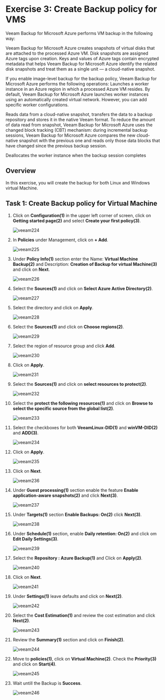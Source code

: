 # Exercise 3: Create Backup policy for VMS


Veeam Backup for Microsoft Azure performs VM backup in the following way:

Veeam Backup for Microsoft Azure creates snapshots of virtual disks that are attached to the processed Azure VM.
Disk snapshots are assigned Azure tags upon creation. Keys and values of Azure tags contain encrypted metadata that helps Veeam Backup for Microsoft Azure identify the related disk snapshots and treat them as a single unit — a cloud-native snapshot.

If you enable image-level backup for the backup policy, Veeam Backup for Microsoft Azure performs the following operations:
Launches a worker instance in an Azure region in which a processed Azure VM resides.
By default, Veeam Backup for Microsoft Azure launches worker instances using an automatically created virtual network. However, you can add specific worker configurations.

Reads data from a cloud-native snapshot, transfers the data to a backup repository and stores it in the native Veeam format.
To reduce the amount of data read from snapshot, Veeam Backup for Microsoft Azure uses the changed block tracking (CBT) mechanism: during incremental backup sessions, Veeam Backup for Microsoft Azure compares the new cloud-native snapshot with the previous one and reads only those data blocks that have changed since the previous backup session.

Deallocates the worker instance when the backup session completes

## Overview

In this exercise, you will create the backup for both Linux and Windows virtual Machine.

## Task 1: Create Backup policy for Virtual Machine

1. Click on **Configuration(1)** in the upper left corner of screen, click on **Getting started page(2)** and select **Create your first policy(3)**.

   ![veeam224](./images/veeam224.png)

2. In **Policies** under Management, click on **+ Add**.

   ![veeam225](./images/veeam225.png)

3. Under **Policy Info(1)** section enter the Name: **Virtual Machine Backup(2)** and Description: **Creation of Backup for virtual Machine(3)** and click on **Next**.
   
   ![veeam226](./images/veeam226.png)

4. Select the **Sources(1)** and click on **Select Azure Active Directory(2)**.

   ![veeam227](./images/veeam227.png)

5. Select the directory and click on **Apply**.

   ![veeam228](./images/veeam228.png)

6. Select the **Sources(1)** and click on **Choose regions(2)**.

   ![veeam229](./images/veeam229.png)

7. Select the region of resource group and click **Add**.
   
   ![veeam230](./images/veeam230.png)

8. Click on **Apply**.

   ![veeam231](./images/veeam231.png)

9. Select the **Sources(1)** and click on **select resources to protect(2)**.

   ![veeam232](./images/veeam232.png)

10. Select the **protect the following resources(1)** and click on **Browse to select the specific source from the global list(2)**.

    ![veeam233](./images/veeam233.png)

11. Select the checkboxes for both **VeeamLinux-DID(1)** and **winVM-DID(2)** and **ADD(3)**.
 
    ![veeam234](./images/veeam234.png)

12. Click on **Apply**.

    ![veeam235](./images/veeam235.png)

13. Click on **Next**.

    ![veeam236](./images/veeam236.png)

14. Under **Guest processing(1)** section enable the feature **Enable application-aware snapshots(2)** and click **Next(3)**.

    ![veeam237](./images/veeam237.png)

15. Under **Targets(1)** section **Enable Backups: On(2)** click **Next(3)**.

    ![veeam238](./images/veeam238.png)

16. Under **Schedule(1)** section, enable **Daily retention: On(2)** and click om **Edit Daily Settings(3)**.

    ![veeam239](./images/veeam239.png)

17. Select the **Repository : Azure Backup(1)** and Click on **Apply(2)**.

    ![veeam240](./images/veeam240.png)

18. Click on **Next**.

    ![veeam241](./images/veeam241.png)

19. Under **Settings(1)** leave defaults and click on **Next(2)**.

    ![veeam242](./images/veeam242.png)

20. Select the **Cost Estimation(1)** and review the cost estimation and click **Next(2)**.

    ![veeam243](./images/veeam243.png)

21. Review the **Summary(1)** section and click on **Finish(2)**.

    ![veeam244](./images/veeam244.png)

22. Move to **policies(1)**, click on **Virtual Machine(2)**. Check the **Priority(3)** and click on **Start(4)**.

    ![veeam245](./images/veeam245.png)

23. Wait untill the Backup is **Success**.

    ![veeam246](./images/veeam246.png)
